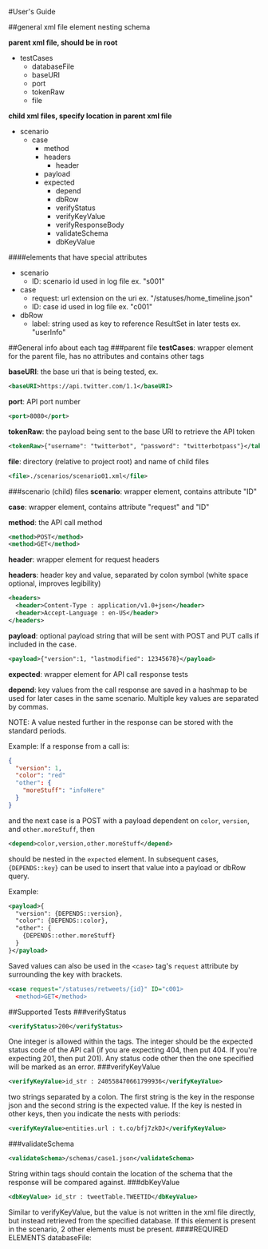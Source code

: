 #User's Guide

##general xml file element nesting schema

**parent xml file, should be in root**

- testCases
  - databaseFile
  - baseURI
  - port
  - tokenRaw
  - file

**child xml files, specify location in parent xml file**

- scenario
  - case
    - method
    - headers
      - header
    - payload
    - expected
      - depend
      - dbRow
      - verifyStatus
      - verifyKeyValue
      - verifyResponseBody
      - validateSchema
      - dbKeyValue

####elements that have special attributes

- scenario
  - ID: scenario id used in log file ex. "s001"
- case
  - request: url extension on the uri ex. "/statuses/home_timeline.json"
  - ID: case id used in log file ex. "c001"
- dbRow
  - label: string used as key to reference ResultSet in later tests ex. "userInfo"

##General info about each tag
###parent file
**testCases**: wrapper element for the parent file, has no attributes and contains other tags

**baseURI**: the base uri that is being tested, ex.

```XML
<baseURI>https://api.twitter.com/1.1</baseURI>
```

**port**: API port number

```XML
<port>8080</port>
```

**tokenRaw**: the payload being sent to the base URI to retrieve the API token

```XML
<tokenRaw>{"username": "twitterbot", "password": "twitterbotpass"}</takenRaw>
```

**file**: directory (relative to project root) and name of child files

```XML
<file>./scenarios/scenario01.xml</file>
```

###scenario (child) files
**scenario**: wrapper element, contains attribute "ID"

**case**: wrapper element, contains attribute "request" and "ID"

**method**: the API call method

```XML
<method>POST</method>
<method>GET</method>
```

**header**: wrapper element for request headers

**headers**: header key and value, separated by colon symbol (white space optional, improves legibility)

```XML
<headers>
  <header>Content-Type : application/v1.0+json</header>
  <header>Accept-Language : en-US</header>
</headers>
```

**payload**: optional payload string that will be sent with POST and PUT calls if included in the case.

```XML
<payload>{"version":1, "lastmodified": 12345678}</payload>
```

**expected**: wrapper element for API call response tests

**depend**: key values from the call response are saved in a hashmap to be used for later cases in the same scenario. Multiple key values are separated by commas.

NOTE: A value nested further in the response can be stored with the standard periods.

Example: If a response from a call is: 

```json
{
  "version": 1,
  "color": "red"
  "other": {
    "moreStuff": "infoHere"
  }
}
```

and the next case is a POST with a payload dependent on `color`, `version`, and `other.moreStuff`, then

```XML
<depend>color,version,other.moreStuff</depend>
```

should be nested in the `expected` element. In subsequent cases, `{DEPENDS::key}` can be used to insert that value into a payload or dbRow query.

Example:

```XML
<payload>{
  "version": {DEPENDS::version},
  "color": {DEPENDS::color},
  "other": {
    {DEPENDS::other.moreStuff}
  }
}</payload>
```

Saved values can also be used in the `<case>` tag's `request` attribute by surrounding the key with brackets.

```XML
<case request="/statuses/retweets/{id}" ID="c001>
  <method>GET</method>
```

##Supported Tests
###verifyStatus
```XML
<verifyStatus>200</verifyStatus>
```

One integer is allowed within the tags. The integer should be the expected status code of the API call (if you are expecting 404, then put 404. If you're expecting 201, then put 201). Any status code other then the one specified will be marked as an error.
###verifyKeyValue
```XML
<verifyKeyValue>id_str : 240558470661799936</verifyKeyValue>
```

two strings separated by a colon. The first string is the key in the response json and the second string is the expected value. If the key is nested in other keys, then you indicate the nests with periods:

```XML
<verifyKeyValue>entities.url : t.co/bfj7zkDJ</verifyKeyValue>
```
###validateSchema
```XML
<validateSchema>/schemas/case1.json</validateSchema>
```

String within tags should contain the location of the schema that the response will be compared against.
###dbKeyValue
```XML
<dbKeyValue> id_str : tweetTable.TWEETID</dbKeyValue>
```

Similar to verifyKeyValue, but the value is not written in the xml file directly, but instead retrieved from the specified database. If this element is present in the scenario, 2 other elements must be present.
####REQUIRED ELEMENTS
databaseFile: 
